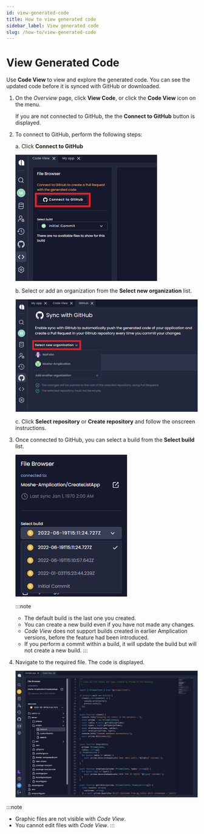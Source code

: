 ```yaml
---
id: view-generated-code
title: How to view generated code
sidebar_label: View generated code
slug: /how-to/view-generated-code
---
```


# View Generated Code

Use  **Code View** to view and explore the generated code. You can see the updated code before it is synced with GitHub or downloaded. 

1. On the _Overview_ page, click **View Code**, or click the **Code View** icon on the menu.

    If you are not connected to GitHub, the the **Connect to GitHub** button is displayed. 

2. To connect to GitHub, perform the following steps:

    a. Click  **Connect to GitHub** 

    ![](../how-to/assets/view-code1.png)

    b. Select or add an organization from the **Select new organization** list. 

    ![](../how-to/assets/view-code2.png)

    c. Click **Select repository** or **Create repository** and follow the onscreen instructions.



2. Once connected to GitHub, you can select a build from the **Select build** list. 

    ![](../how-to/assets/view-code2a.png)

    :::note
    - The default build is the last one you created.
    - You can create a new build even if you have not made any changes.
    - _Code View_ does not support builds created in earlier Amplication versions, before the feature had been introduced. 
    - If you perform a commit within a build, it will update the build but will not create a new build. 
    :::




3. Navigate to the required file. The code is displayed. 


   ![](../how-to/assets/view-code3.png)



:::note
- Graphic files are not visible with _Code View_.
- You cannot edit files with _Code View_.
:::